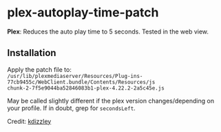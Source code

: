 # plex-autoplay-time-patch
**Plex**: Reduces the auto play time to 5 seconds.
Tested in the web view.

## Installation
Apply the patch file to:  
`/usr/lib/plexmediaserver/Resources/Plug-ins-77cb9455c/WebClient.bundle/Contents/Resources/js`  
`chunk-2-7f5e9044ba52846083b1-plex-4.22.2-2a5c45e.js`

May be called slightly different if the plex version changes/depending on your profile.
If in doubt, grep for `secondsLeft`.

Credit: [kdizzley](https://www.reddit.com/r/PleX/comments/8mgr5r/how_to_disablechange_15_second_autoplay_delay/)
